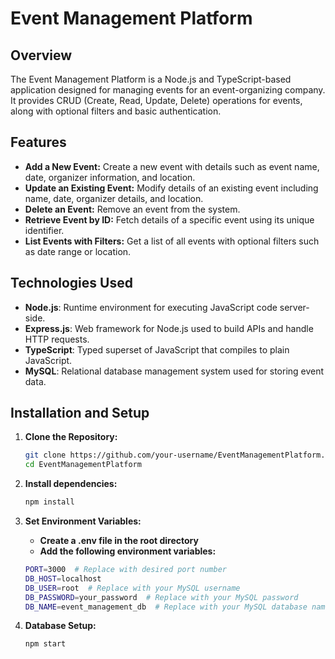 # Event Management Platform

## Overview

The Event Management Platform is a Node.js and TypeScript-based application designed for managing events for an event-organizing company. It provides CRUD (Create, Read, Update, Delete) operations for events, along with optional filters and basic authentication.

## Features

- **Add a New Event:** Create a new event with details such as event name, date, organizer information, and location.
- **Update an Existing Event:** Modify details of an existing event including name, date, organizer details, and location.
- **Delete an Event:** Remove an event from the system.
- **Retrieve Event by ID:** Fetch details of a specific event using its unique identifier.
- **List Events with Filters:** Get a list of all events with optional filters such as date range or location.

## Technologies Used

- **Node.js**: Runtime environment for executing JavaScript code server-side.
- **Express.js**: Web framework for Node.js used to build APIs and handle HTTP requests.
- **TypeScript**: Typed superset of JavaScript that compiles to plain JavaScript.
- **MySQL**: Relational database management system used for storing event data.

## Installation and Setup

1. **Clone the Repository:**

   ```bash
   git clone https://github.com/your-username/EventManagementPlatform.git
   cd EventManagementPlatform

   ```

2. **Install dependencies:**

   ```bash
   npm install

   ```

3. **Set Environment Variables:**
   - **Create a .env file in the root directory**
   - **Add the following environment variables:**
   ```bash
   PORT=3000  # Replace with desired port number
   DB_HOST=localhost
   DB_USER=root  # Replace with your MySQL username
   DB_PASSWORD=your_password  # Replace with your MySQL password
   DB_NAME=event_management_db  # Replace with your MySQL database name
   ```
4. **Database Setup:**
   ```bash
   npm start
   ```
